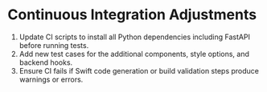 # Continuous Integration Adjustments

1. Update CI scripts to install all Python dependencies including FastAPI before running tests.
2. Add new test cases for the additional components, style options, and backend hooks.
3. Ensure CI fails if Swift code generation or build validation steps produce warnings or errors.
